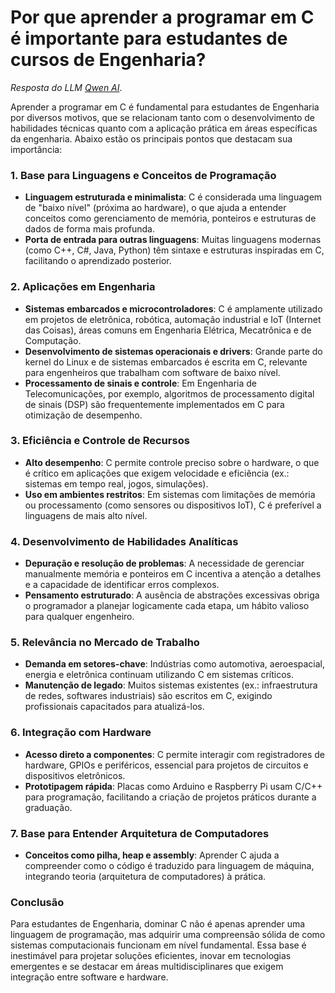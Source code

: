 # Por que aprender a programar em C é importante para estudantes de cursos de Engenharia?

_Resposta do LLM [Qwen AI](https://chat.qwen.ai/s/d2002f8a-eda7-466b-a710-6aac526546db)_.

Aprender a programar em C é fundamental para estudantes de Engenharia por diversos motivos, que se relacionam tanto com o desenvolvimento de habilidades técnicas quanto com a aplicação prática em áreas específicas da engenharia. Abaixo estão os principais pontos que destacam sua importância:

### 1. **Base para Linguagens e Conceitos de Programação**  
   - **Linguagem estruturada e minimalista**: C é considerada uma linguagem de "baixo nível" (próxima ao hardware), o que ajuda a entender conceitos como gerenciamento de memória, ponteiros e estruturas de dados de forma mais profunda.  
   - **Porta de entrada para outras linguagens**: Muitas linguagens modernas (como C++, C#, Java, Python) têm sintaxe e estruturas inspiradas em C, facilitando o aprendizado posterior.  

### 2. **Aplicações em Engenharia**  
   - **Sistemas embarcados e microcontroladores**: C é amplamente utilizado em projetos de eletrônica, robótica, automação industrial e IoT (Internet das Coisas), áreas comuns em Engenharia Elétrica, Mecatrônica e de Computação.  
   - **Desenvolvimento de sistemas operacionais e drivers**: Grande parte do kernel do Linux e de sistemas embarcados é escrita em C, relevante para engenheiros que trabalham com software de baixo nível.  
   - **Processamento de sinais e controle**: Em Engenharia de Telecomunicações, por exemplo, algoritmos de processamento digital de sinais (DSP) são frequentemente implementados em C para otimização de desempenho.  

### 3. **Eficiência e Controle de Recursos**  
   - **Alto desempenho**: C permite controle preciso sobre o hardware, o que é crítico em aplicações que exigem velocidade e eficiência (ex.: sistemas em tempo real, jogos, simulações).  
   - **Uso em ambientes restritos**: Em sistemas com limitações de memória ou processamento (como sensores ou dispositivos IoT), C é preferível a linguagens de mais alto nível.  

### 4. **Desenvolvimento de Habilidades Analíticas**  
   - **Depuração e resolução de problemas**: A necessidade de gerenciar manualmente memória e ponteiros em C incentiva a atenção a detalhes e a capacidade de identificar erros complexos.  
   - **Pensamento estruturado**: A ausência de abstrações excessivas obriga o programador a planejar logicamente cada etapa, um hábito valioso para qualquer engenheiro.  

### 5. **Relevância no Mercado de Trabalho**  
   - **Demanda em setores-chave**: Indústrias como automotiva, aeroespacial, energia e eletrônica continuam utilizando C em sistemas críticos.  
   - **Manutenção de legado**: Muitos sistemas existentes (ex.: infraestrutura de redes, softwares industriais) são escritos em C, exigindo profissionais capacitados para atualizá-los.  

### 6. **Integração com Hardware**  
   - **Acesso direto a componentes**: C permite interagir com registradores de hardware, GPIOs e periféricos, essencial para projetos de circuitos e dispositivos eletrônicos.  
   - **Prototipagem rápida**: Placas como Arduino e Raspberry Pi usam C/C++ para programação, facilitando a criação de projetos práticos durante a graduação.  

### 7. **Base para Entender Arquitetura de Computadores**  
   - **Conceitos como pilha, heap e assembly**: Aprender C ajuda a compreender como o código é traduzido para linguagem de máquina, integrando teoria (arquitetura de computadores) à prática.  

### Conclusão  
Para estudantes de Engenharia, dominar C não é apenas aprender uma linguagem de programação, mas adquirir uma compreensão sólida de como sistemas computacionais funcionam em nível fundamental. Essa base é inestimável para projetar soluções eficientes, inovar em tecnologias emergentes e se destacar em áreas multidisciplinares que exigem integração entre software e hardware.
